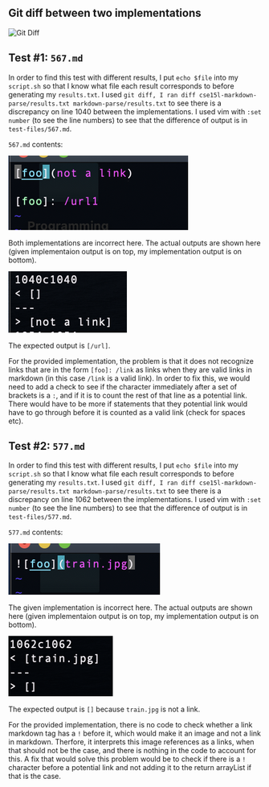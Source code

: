 ## Git diff between two implementations

![Git Diff](./labreport5assets/gitdiff.png)

## Test #1: `567.md`
In order to find this test with different results, I put `echo $file` into my `script.sh` so that I know what file each result corresponds to before generating my `results.txt`. I used `git diff, I ran diff cse15l-markdown-parse/results.txt markdown-parse/results.txt` to see there is a discrepancy on line 1040 between the implementations. I used vim with `:set number` (to see the line numbers) to see that the difference of output is in `test-files/567.md`.


`567.md` contents:

![contents 1](./labreport5assets/contents1.png)

Both implementations are incorrect here. The actual outputs are shown here (given implementaion output is on top, my implementation output is on bottom).

![actual outputs 1](./labreport5assets/actual1.png)

The expected output is `[/url]`.

For the provided implementation, the problem is that it does not recognize links that are in the form `[foo]: /link` as links when they are valid links in markdown (in this case `/link` is a valid link). In order to fix this, we would need to add a check to see if the character immediately after a set of brackets is a `:`, and if it is to count the rest of that line as a potential link. There would have to be more if statements that they potential link would have to go through before it is counted as a valid link (check for spaces etc).


## Test #2: `577.md`
In order to find this test with different results, I put `echo $file` into my `script.sh` so that I know what file each result corresponds to before generating my `results.txt`. I used `git diff, I ran diff cse15l-markdown-parse/results.txt markdown-parse/results.txt` to see there is a discrepancy on line 1062 between the implementations. I used vim with `:set number` (to see the line numbers) to see that the difference of output is in `test-files/577.md`.

`577.md` contents:

![contents 2](./labreport5assets/contents2.png)

The given implementation is incorrect here. The actual outputs are shown here (given implementaion output is on top, my implementation output is on bottom). 

![actual outputs 2](./labreport5assets/actual2.png)

The expected output is `[]` because `train.jpg` is not a link.

For the provided implementation, there is no code to check whether a link markdown tag has a `!` before it, which would make it an image and not a link in markdown. Therfore, it interprets this image references as a links, when that should not be the case, and there is nothing in the code to account for this. A fix that would solve this problem would be to check if there is a `!` character before a potential link and not adding it to the return arrayList if that is the case.

